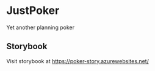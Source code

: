 # JustPoker

Yet another planning poker

## Storybook

Visit storybook at <https://poker-story.azurewebsites.net/>
